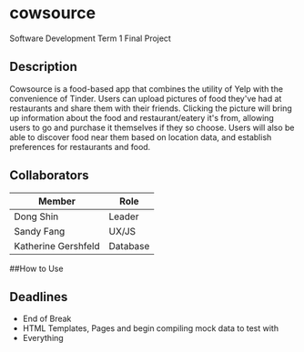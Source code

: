 # cowsource
Software Development Term 1 Final Project

## Description
Cowsource is a food-based app that combines the utility of Yelp with the convenience of Tinder. Users can upload pictures of food they've had at restaurants and share them with their friends. Clicking the picture will bring up information about the food and restaurant/eatery it's from, allowing users to go and purchase it themselves if they so choose. Users will also be able to discover food near them based on location data, and establish preferences for restaurants and food. 

## Collaborators
|   **Member**         |            **Role**            |
|----------------------|--------------------------------|
|Dong Shin             | Leader                         |
|Sandy Fang            | UX/JS                          |
|Katherine Gershfeld   | Database                       |

##How to Use

## Deadlines
+ End of Break
+ HTML Templates, Pages and begin compiling mock data to test with
+ Everything
